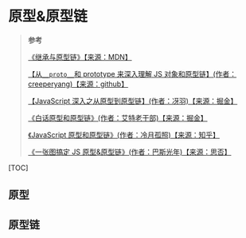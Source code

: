 # 原型&原型链

> **参考**
>
> [《继承与原型链》【来源：MDN】](https://developer.mozilla.org/zh-CN/docs/Web/JavaScript/Inheritance_and_the_prototype_chain)
>
> [【从`__proto__`和 prototype 来深入理解 JS 对象和原型链】(作者：creeperyang)【来源：github】](https://github.com/creeperyang/blog/issues/9)
>
> [【JavaScript 深入之从原型到原型链】(作者：冴羽)【来源：掘金】](https://juejin.cn/post/6844903472836395022)
>
> [《白话原型和原型链》(作者：艾特老干部)【来源：掘金】](https://juejin.cn/post/6844903492444962829)
>
> [《JavaScript 原型和原型链》(作者：冷月孤照)【来源：知乎】](https://zhuanlan.zhihu.com/p/39549472)
>
> [《一张图搞定 JS 原型&原型链》(作者：巴斯光年)【来源：思否】](https://segmentfault.com/a/1190000021232132)

[TOC]

## 原型

## 原型链
